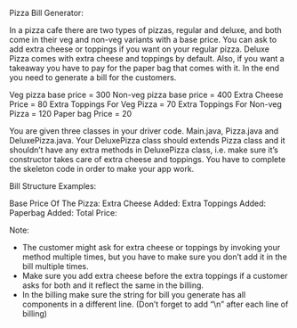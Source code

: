 Pizza Bill Generator:

In a pizza cafe there are two types of pizzas, regular and deluxe, and both come in their veg and non-veg variants with a base price. You can ask to add extra cheese or toppings if you want on your regular pizza. Deluxe Pizza comes with extra cheese and toppings by default. Also, if you want a takeaway you have to pay for the paper bag that comes with it. In the end you need to generate a bill for the customers.

Veg pizza base price = 300
Non-veg pizza base price = 400
Extra Cheese Price = 80
Extra Toppings For Veg Pizza = 70
Extra Toppings For Non-veg Pizza = 120
Paper bag Price = 20

You are given three classes in your driver code. Main.java, Pizza.java and DeluxePizza.java. Your DeluxePizza class should extends Pizza class and it shouldn’t have any extra methods in DeluxePizza class, i.e. make sure it’s constructor takes care of extra cheese and toppings. You have to complete the skeleton code in order to make your app work.

Bill Structure Examples:

Base Price Of The Pizza: <Price>
Extra Cheese Added: <Price>
Extra Toppings Added: <Price>
Paperbag Added: <Price>
Total Price: <Final Price>

Note:
- The customer might ask for extra cheese or toppings by invoking your method multiple times, but you have to make sure you don’t add it in the bill multiple times.
- Make sure you add extra cheese before the extra toppings if a customer asks for both and it reflect the same in the billing.
- In the billing make sure the string for bill you generate has all components in a different line. (Don’t forget to add “\n” after each line of billing)
